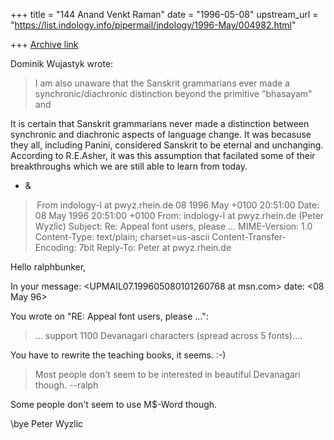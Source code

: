 +++
title = "144 Anand Venkt Raman"
date = "1996-05-08"
upstream_url = "https://list.indology.info/pipermail/indology/1996-May/004982.html"

+++
[Archive link](https://list.indology.info/pipermail/indology/1996-May/004982.html)

Dominik Wujastyk wrote:

>I am also unaware that the Sanskrit grammarians ever made a
>synchronic/diachronic distinction beyond the primitive "bhasayam" and

It is certain that Sanskrit grammarians never made a distinction between
synchronic and diachronic aspects of language change.  It was becasuse
they all, including Panini, considered Sanskrit to be eternal and
unchanging.  According to R.E.Asher, it was this assumption that facilated
some of their breakthroughs which we are still able to learn from
today.

- &


> From indology-l at pwyz.rhein.de 08 1996 May +0100 20:51:00
Date: 08 May 1996 20:51:00 +0100
From: indology-l at pwyz.rhein.de (Peter Wyzlic)
Subject: Re: Appeal font users, please ...
MIME-Version: 1.0
Content-Type: text/plain; charset=us-ascii
Content-Transfer-Encoding: 7bit
Reply-To: Peter at pwyz.rhein.de

Hello ralphbunker,

In your
message: <UPMAIL07.199605080101260768 at msn.com>
date: <08 May 96>

You wrote on "RE: Appeal font users, please ...":

>... support 1100 Devanagari characters (spread across 5 fonts)....

You have to rewrite the teaching books, it seems. :-)

>Most people don't seem to be interested in beautiful Devanagari
>though. --ralph

Some people don't seem to use M$-Word though.

\bye
Peter Wyzlic




